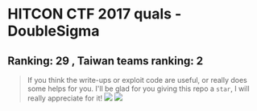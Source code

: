 # HITCON CTF 2017 quals - DoubleSigma
## Ranking: 29 , Taiwan teams ranking: 2
> If you think the write-ups or exploit code are useful, or really does some helps for you. I'll be glad for you giving this repo a `star`, I will really appreciate for it!
![](https://github.com/ssspeedgit00/CTF/blob/master/2017/HITCON_2017_quals/scoreboard.png)
![](https://github.com/ssspeedgit00/CTF/blob/master/2017/HITCON_2017_quals/profile.png)

